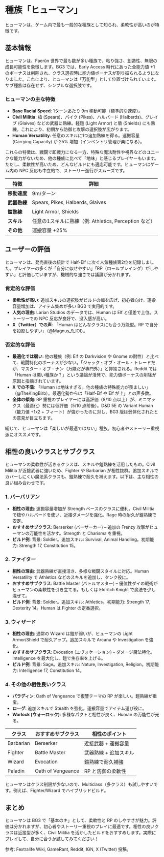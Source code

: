 # 種族「ヒューマン」

ヒューマンは、ゲーム内で最も一般的な種族として知られ、柔軟性が高いのが特徴です。

## 基本情報

ヒューマンは、Faerûn 世界で最も数が多い種族で、粘り強さ、創造性、無限の成長可能性を象徴します。BG3 では、Early Access 時代にあった全能力値 +1 のボーナスは削除され、クラス選択時に能力値ボーナスが割り振られるようになりました。これにより、ヒューマンは「万能型」として位置づけられています。サブ種族は存在せず、シンプルな選択肢です。

### ヒューマンの主な特徴
- **Base Racial Speed**: 1ターンあたり 9m 移動可能（標準的な速度）。
- **Civil Militia**: 槍 (Spears)、パイク (Pikes)、ハルバード (Halberds)、グレイブ (Glaives) などの武器に熟練。軽鎧 (Light Armor) と盾 (Shields) にも熟練。これにより、初期から防御と攻撃の選択肢が広がります。
- **Human Versatility**: 任意のスキルに1つ追加熟練を得る。運搬容量 (Carrying Capacity) が 25% 増加（インベントリ管理が楽になる）。

これらの特徴は、戦闘で即戦力になる一方、特殊な魔法耐性や視界などのユニークな能力がないため、他の種族に比べて「地味」と感じるプレイヤーもいます。ただし、柔軟性が高いため、どんなビルドにも適応可能です。ヒューマンはゲーム内の NPC 反応も中立的で、ストーリー進行がスムーズです。

| 特徴          | 詳細                                                                 |
|---------------|----------------------------------------------------------------------|
| **移動速度** | 9m/ターン                                                           |
| **武器熟練** | Spears, Pikes, Halberds, Glaives                                     |
| **鎧熟練**   | Light Armor, Shields                                                 |
| **スキル**   | 任意の1スキルに熟練（例: Athletics, Perception など）                |
| **その他**   | 運搬容量 +25%                                                        |

## ユーザーの評価

ヒューマンは、発売直後の統計で Half-Elf に次ぐ人気種族第2位を記録しました。プレイヤーの多くが「自分に似せやすい」「RP（ロールプレイング）がしやすい」と評価していますが、機械的な強さでは議論が分かれます。

### 肯定的な評価
- **柔軟性が高い**: 追加スキルの選択肢がビルドの幅を広げ、初心者向け。運搬容量増加は、アイテム集めが多い BG3 で実用的です。
- **人気の理由**: Larian Studios のデータでは、Human は Elf と僅差で上位。ストーリーでの NPC 反応が良好で、没入感が高い。
- **X（Twitter）での声**: 「Human はどんなクラスにも合う万能型。RP で自分を投影しやすい」（@Magnus_9_IOI）。

### 否定的な評価
- **最適化では弱い**: 他の種族（例: Elf の Darkvision や Gnome の耐性）と比べて、戦闘特化のボーナスが少ない。「ジャック・オブ・オール・トレードだが、マスター・オブ・ナン（万能だが専門外）」と揶揄される。Reddit では「Human は悪い種族か？」という議論が活発で、能力値ボーナスの削除が原因と指摘されています。
- **X での不満**: 「Human は地味すぎる。他の種族の特殊能力が羨ましい」（@TheKingBirb）。最適化勢からは「Half-Elf や Elf が上」との声多数。
- **全体の傾向**: RP 重視のプレイヤーには高評価（8/10 点以上）が、ミニマックス（最適化）勢には低評価（5/10 点前後）。D&D 5E の Variant Human（能力値 +1x2 + フィート）が強かったのに対し、BG3 版は弱体化されたとの意見が目立ちます。

総じて、ヒューマンは「楽しいが最適ではない」種族。初心者やストーリー重視派にオススメです。

## 相性の良いクラスとサブクラス

ヒューマンの柔軟性が活きるクラスは、スキルや鎧熟練を活用したもの。Civil Militia が近接武器に強いため、Fighter や Barbarian が相性抜群。追加スキルでカバーしにくい魔法系クラスも、鎧熟練で耐久を補えます。以下は、主な相性の良い組み合わせです。

### 1. バーバリアン
- **相性の理由**: 運搬容量増加が Strength ベースのクラスに便利。Civil Militia で槍やハルバードを使い、近接ダメージを強化。Rage 時の耐久が鎧熟練で安定。
- **おすすめサブクラス**: Berserker (バーサーカー) – 追加の Frenzy 攻撃がヒューマンの万能性を活かす。Strength と Charisma を重視。
- **ビルド例**: 背景: Soldier。追加スキル: Survival, Animal Handling。初期能力: Strength 17, Constitution 15。

### 2. ファイター
- **相性の理由**: 武器熟練が直接活き、多様な戦闘スタイルに対応。Human Versatility で Athletics などのスキルを追加し、タンク役に。
- **おすすめサブクラス**: Battle Master (バトルマスター) – 優位性ダイの戦術がヒューマンの柔軟性を引き立てる。もしくは Eldritch Knight で魔法を少し混ぜて。
- **ビルド例**: 背景: Soldier。追加スキル: Athletics。初期能力: Strength 17, Dexterity 14。Human は Fighter の定番選択。

### 3. ウィザード
- **相性の理由**: 通常の Wizard は鎧が弱いが、ヒューマンの Light Armor/Shield で耐久アップ。追加スキルで Arcana や Investigation を強化。
- **おすすめサブクラス**: Evocation (エヴォケーション) – ダメージ魔法特化。Intelligence を最大化し、鎧で生存率を上げる。
- **ビルド例**: 背景: Sage。追加スキル: Nature, Investigation, Religion。初期能力: Intelligence 17, Constitution 14。

### 4. その他の相性良いクラス
- **パラディン**: Oath of Vengeance で復讐テーマの RP が楽しい。鎧熟練が重宝。
- **ローグ**: 追加スキルで Stealth を強化。運搬容量でアイテム運び役に。
- **Warlock (ウォーロック)**: 多様なパクトと相性が良く、Human の万能性が光る。

| クラス       | おすすめサブクラス          | 相性のポイント                          |
|--------------|-----------------------------|-----------------------------------------|
| Barbarian   | Berserker                  | 近接武器 + 運搬容量                     |
| Fighter     | Battle Master              | 武器熟練 + 追加スキル                   |
| Wizard      | Evocation                  | 鎧熟練で耐久補強                       |
| Paladin     | Oath of Vengeance          | RP と防御の柔軟性                       |

ヒューマンはクラス制限が少ないので、Multiclass（多クラス）も試しやすいです。例えば、Fighter/Wizard でハイブリッドビルド。

## まとめ

ヒューマンは BG3 で「基本のキ」として、柔軟性と RP のしやすさが魅力。評価は分かれますが、初心者やストーリー重視のプレイに最適です。相性の良いクラスは近接型が多く、Civil Militia を活かしたビルドをおすすめします。実際にプレイして、自分に合うか試してみてください！

参考: Fextralife Wiki, GameRant, Reddit, IGN, X (Twitter) 投稿。
